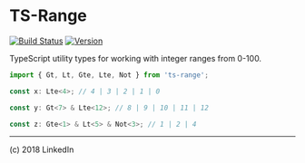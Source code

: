 # TS-Range

[![Build Status](https://travis-ci.org/mike-north/ts-range.svg?branch=master)](https://travis-ci.org/mike-north/ts-range)
[![Version](https://img.shields.io/npm/v/:package.svg)](http://npmjs.com/package/ts-range)

TypeScript utility types for working with integer ranges from 0-100.

```ts
import { Gt, Lt, Gte, Lte, Not } from 'ts-range';

const x: Lte<4>; // 4 | 3 | 2 | 1 | 0

const y: Gt<7> & Lte<12>; // 8 | 9 | 10 | 11 | 12

const z: Gte<1> & Lt<5> & Not<3>; // 1 | 2 | 4

```

---
(c) 2018 LinkedIn
